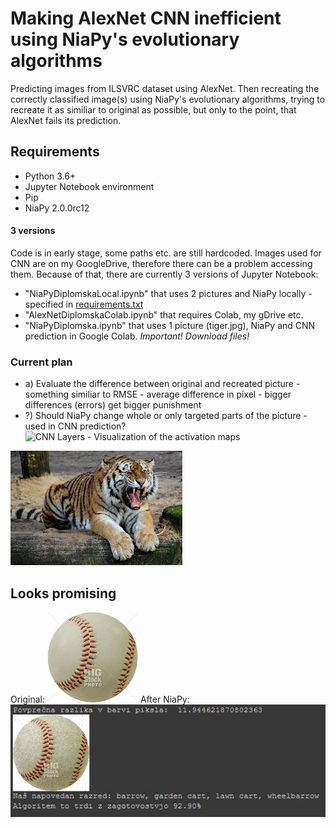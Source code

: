 # Making AlexNet CNN inefficient using NiaPy's evolutionary algorithms
Predicting images from  ILSVRC dataset using AlexNet. Then recreating the correctly classified image(s) using NiaPy's evolutionary algorithms, trying to recreate it as similiar to original as possible, but only to the point, that AlexNet fails its prediction.

## Requirements
* Python 3.6+
* Jupyter Notebook environment
* Pip
* NiaPy 2.0.0rc12

#### 3 versions
Code is in early stage, some paths etc. are still hardcoded. Images used for CNN are on my GoogleDrive, therefore there can be a problem accessing them. Because of that, there are currently 3 versions of Jupyter Notebook:
* "NiaPyDiplomskaLocal.ipynb" that uses 2 pictures and NiaPy locally - specified in [requirements.txt](requirements.txt)
* "AlexNetDiplomskaColab.ipynb" that requires Colab, my gDrive etc.
* "NiaPyDiplomska.ipynb" that uses 1 picture (tiger.jpg), NiaPy and CNN prediction in Google Colab. *Important! Download files!*

### Current plan
* a) Evaluate the difference between original and recreated picture - something similiar to RMSE - average difference in pixel - bigger differences (errors) get bigger punishment
* ?) Should NiaPy change whole or only targeted parts of the picture - used in CNN prediction? 
![CNN Layers - Visualization of the activation maps](https://miro.medium.com/max/785/1*mzmytBNCTO3CEKtpCVxIRA.png)


![Tiger](./Images/tiger.jpg?raw=true) 

## Looks promising
Original: ![Baseball](./Images/bejzbol.JPEG?raw=true)
After NiaPy: ![BaseballMissed](./Images/zanimivost.jpg?raw=true) 
